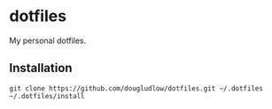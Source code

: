 # dotfiles

My personal dotfiles.

## Installation

```
git clone https://github.com/dougludlow/dotfiles.git ~/.dotfiles
~/.dotfiles/install
```
